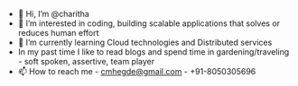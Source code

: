 - 👋 Hi, I’m @charitha
- 👀 I’m interested in coding, building scalable applications that solves or reduces human effort
- 🌱 I’m currently learning Cloud technologies and Distributed services
- In my past time I like to read blogs and spend time in gardening/traveling - soft spoken, assertive, team player
- 📫 How to reach me - cmhegde@gmail.com - +91-8050305696

<!---
charitha/charitha is a ✨ special ✨ repository because its `README.md` (this file) appears on your GitHub profile.
You can click the Preview link to take a look at your changes.
--->
